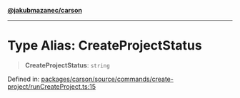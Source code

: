 [**@jakubmazanec/carson**](../README.md)

---

# Type Alias: CreateProjectStatus

> **CreateProjectStatus**: `string`

Defined in:
[packages/carson/source/commands/create-project/runCreateProject.ts:15](https://github.com/jakubmazanec/tools/blob/dd3219e5c9e39fb2c6c2fa06c4f20acd2118ac84/packages/carson/source/commands/create-project/runCreateProject.ts#L15)
